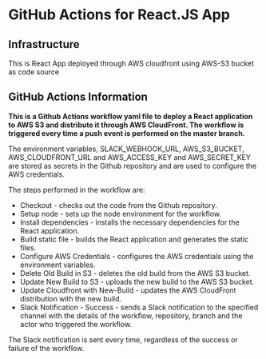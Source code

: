 # GitHub Actions for React.JS App


## Infrastructure
This is React App deployed through AWS cloudfront using AWS-S3 bucket as code source

## GitHub Actions Information
**This is a Github Actions workflow yaml file to deploy a React application to AWS S3 and distribute it through AWS CloudFront. The workflow is triggered every time a push event is performed on the master branch.**

The environment variables, SLACK_WEBHOOK_URL, AWS_S3_BUCKET, AWS_CLOUDFRONT_URL and AWS_ACCESS_KEY and AWS_SECRET_KEY are stored as secrets in the Github repository and are used to configure the AWS credentials.

The steps performed in the workflow are:
- Checkout - checks out the code from the Github repository.
- Setup node - sets up the node environment for the workflow.
- Install dependencies - installs the necessary dependencies for the React application.
- Build static file - builds the React application and generates the static files.
- Configure AWS Credentials - configures the AWS credentials using the environment variables.
- Delete Old Build in S3 - deletes the old build from the AWS S3 bucket.
- Update New Build to S3 - uploads the new build to the AWS S3 bucket.
- Update Cloudfront with New-Build - updates the AWS CloudFront distribution with the new build.
- Slack Notification - Success - sends a Slack notification to the specified channel with the details of the workflow, repository, branch and the actor who triggered the workflow.

The Slack notification is sent every time, regardless of the success or failure of the workflow.






